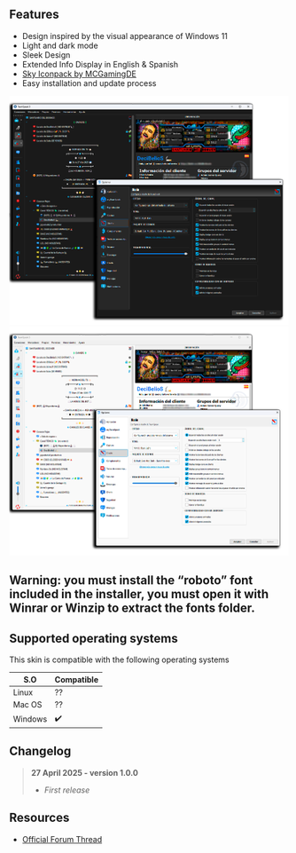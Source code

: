 ## Features

* Design inspired by the visual appearance of Windows 11
* Light and dark mode
* Sleek Design
* Extended Info Display in English & Spanish
* [Sky Iconpack by MCGamingDE](https://www.myteamspeak.com/addons/6af11627-81f3-4ba4-a611-ad6234c96fc4)
* Easy installation and update process


![Win11 Style Dark Preview][2]
![Win11 Style Light Preview][3]
## Warning: you must install the “roboto” font included in the installer, you must open it with Winrar or Winzip to extract the fonts folder.


## Supported operating systems

This skin is compatible with the following operating systems

|        S.O       |     Compatible     |
| ---------------- | ------------------ |
| Linux            | ?? |
| Mac OS           | ?? |
| Windows          | :heavy_check_mark: |


## Changelog
> 
> **27 April 2025 - version 1.0.0**
> 
> - *First release*
> 

Resources
---------
* [Official Forum Thread][10]

[1]: https://teamspeak.com
[2]: docs/preview_dark.png "Win11 Style Dark Preview"
[3]: docs/preview_light.png "Win11 Style Light Preview"
[10]: https://teamspeak.com
